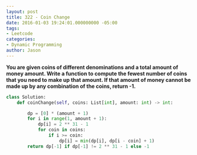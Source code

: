 ```yaml
---
layout: post
title: 322 - Coin Change
date: 2016-01-03 19:24:01.000000000 -05:00
tags:
- Leetcode
categories:
- Dynamic Programming
author: Jason
---
```

**You are given coins of different denominations and a total amount of money amount. Write a function to compute the fewest number of coins that you need to make up that amount. If that amount of money cannot be made up by any combination of the coins, return -1.**

``` python
class Solution:
    def coinChange(self, coins: List[int], amount: int) -> int:

        dp = [0] * (amount + 1)
        for i in range(1, amount + 1):
            dp[i] = 2 ** 31 - 1
            for coin in coins:
                if i >= coin:
                    dp[i] = min(dp[i], dp[i - coin] + 1)
        return dp[-1] if dp[-1] != 2 ** 31 - 1 else -1
```
